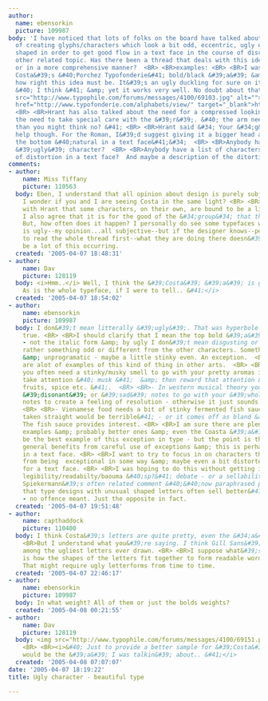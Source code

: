```yaml
---
author:
  name: ebensorkin
  picture: 109987
body: 'I have noticed that lots of folks on the board have talked about the necessity
  of creating glyphs/characters which look a bit odd, eccentric, ugly or couterintuitivly
  shaped in order to get good flow in a text face in the course of discussing some
  other related topic. Has there been a thread that deals with this idea directly
  or in a more comprehensive manner?  <BR> <BR>examples: <BR> <BR>I was looking at
  Costa&#39;s &#40;Porchez Typofonderie&#41; bold/black &#39;a&#39; &amp; thinking
  how right this idea must be. It&#39;s an ugly duckling for sure on it&#39;s own
  &#40; I think &#41; &amp; yet it works very well. No doubt about that. <BR> <BR>CostaPTF<img
  src="http://www.typophile.com/forums/messages/4100/69103.jpg" alt=""> <BR> <BR><a
  href="http://www.typofonderie.com/alphabets/view/" target="_blank">http://www.typofonderie.com/alphabets/view/</a>
  <BR> <BR>Hrant has also talked about the need for a compressed looking &#39;g&#39;  &amp;
  the need to take special care with the &#39;r&#39;. &#40; the arm needs to be shorter
  than you might think no? &#41; <BR> <BR>Hrant said &#34; Your &#34;g&#34;s need
  help though. For the Roman, I&#39;d suggest giving it a bigger head and cramping
  the bottom &#40;natural in a text face&#41;&#34;  <BR> <BR>Anybody have a favorite
  &#39;ugly&#39; character?  <BR> <BR>Anybody have a list of characters that need
  of distortion in a text face?  And maybe a description of the ditortion recomended?'
comments:
- author:
    name: Miss Tiffany
    picture: 110563
  body: Eben, I understand that all opinion about design is purely subjective, but
    I wonder if you and I are seeing Costa in the same light? <BR> <BR>I do agree
    with Hrant that some characters, on their own, are bound to be a little odd looking.
    I also agree that it is for the good of the &#34;group&#34; that this occurs.
    But, how often does it happen? I personally do see some typefaces where a character
    is ugly--my opinion...all subjective--but if the designer knows--perhaps I need
    to read the whole thread first--what they are doing there doesn&#39;t have to
    be a lot of this occurring.
  created: '2005-04-07 18:48:31'
- author:
    name: Dav
    picture: 128119
  body: <i>Hmm..</i> Well, I think the &#39;Costa&#39; &#39;a&#39; is gorgeous.. <i>&#40;
    As is the whole typeface, if I were to tell.. &#41;</i>
  created: '2005-04-07 18:54:02'
- author:
    name: ebensorkin
    picture: 109987
  body: I don&#39;t mean litterally &#39;ugly&#39;. That was hyperbole - it&#39;s
    true. <BR> <BR>I should clarify that I mean the top bold &#39;a&#39; specifically
    - not the italic form &amp; by ugly I don&#39;t mean disgusting or horrible but
    rather something odd or different from the other characters. Something suprising
    &amp; unprogramatic - maybe a little stinky even. An exception.  <BR> <BR>There
    are alot of examples of this kind of thing in other arts.  <BR> <BR>- In perfume
    you often need a stinky/musky smell to go with your pretty aromas in order to
    take attention &#40; musk &#41;  &amp; then reward that attention &#40; flower,
    fruits, spice etc. &#41;.  <BR> <BR>- In western musical theory you need some
    &#39;disonant&#39; or &#39;sad&#39; notes to go with your &#39;whole&#39; or &#39;happy&#39;
    notes to create a feeling of resolution - otherwise it just sounds a bit boring.
    <BR> <BR>- Vienamese food needs a bit of stinky fermented fish sauce &#40;which
    taken straight would be terrible&#41; - or it comes off as bland &amp; uncomplicated.
    The fish sauce provides interest. <BR> <BR>I am sure there are plenty of other
    examples &amp; probably better ones &amp; even the Coasta &#39;a&#39; may not
    be the best example of this exception in type - but the point is that type in
    general benefits from careful use of exceptions &amp; this is perhaps most true
    in a text face. <BR> <BR>I want to try to focus in on characters that benefit
    from being  exceptional in some way &amp; maybe even a bit distorted or stinky
    for a text face. <BR> <BR>I was hoping to do this without getting into the whole
    legibility/readabilty/baouma &#40;sp?&#41; debate - or a sellability debate &#40;
    Spiekermann&#39;s often related comment &#40;&#40;now paraphrased poorly by me&#41;&#41;
    that type designs with unusual shaped letters often sell better&#41;.  <BR> <BR>Anyway
    - no offence meant. Just the opposite in fact.
  created: '2005-04-07 19:51:48'
- author:
    name: capthaddock
    picture: 110400
  body: I think Costa&#39;s letters are quite pretty, even the &#34;a&#34;.  <BR>
    <BR>But I understand what you&#39;re saying. I think Gill Sans&#39; e and a are
    among the ugliest letters ever drawn. <BR> <BR>I suppose what&#39;s more important
    is how the shapes of the letters fit together to form readable word gestalts.
    That might require ugly letterforms from time to time.
  created: '2005-04-07 22:46:17'
- author:
    name: ebensorkin
    picture: 109987
  body: In what weight? All of them or just the bolds weights?
  created: '2005-04-08 00:21:55'
- author:
    name: Dav
    picture: 128119
  body: <img src="http://www.typophile.com/forums/messages/4100/69151.png" alt="Costa">
    <BR> <BR><i>&#40; Just to provide a better sample for &#39;Costa&#39;.. And, That
    would be the &#39;a&#39; I was talkin&#39; about.. &#41;</i>
  created: '2005-04-08 07:07:07'
date: '2005-04-07 18:19:22'
title: Ugly character - beautiful type

---
```


